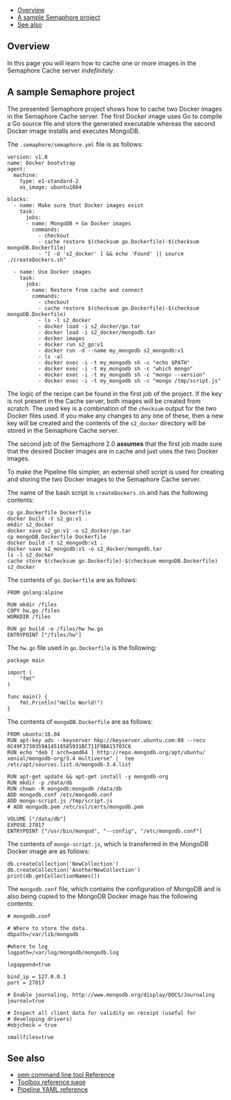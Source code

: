 * [Overview](#overview)
* [A sample Semaphore project](#a-sample-semaphore-project)
* [See also](#see-also)

## Overview

In this page you will learn how to cache one or more images in the Semaphore
Cache server *indefinitely*.

## A sample Semaphore project

The presented Semaphore project shows how to cache two Docker images in the
Semaphore Cache server. The first Docker image uses Go to compile a Go source
file and store the generated executable whereas the second Docker image
installs and executes MongoDB.

The `.semaphore/semaphore.yml` file is as follows:

	version: v1.0
	name: Docker bootstrap
	agent:
	  machine:
	    type: e1-standard-2
	    os_image: ubuntu1804
    
	blocks:
	  - name: Make sure that Docker images exist
	    task:
	      jobs:
	      - name: MongoDB + Go Docker images
	        commands:
	          - checkout
	          - cache restore $(checksum go.Dockerfile)-$(checksum mongoDB.Dockerfile)
	          - "[ -d 's2_docker' ] && echo 'Found' || source ./createDockers.sh"
     
	  - name: Use Docker images
	    task:
	      jobs:
	      - name: Restore from cache and connect
	        commands:
	          - checkout
	          - cache restore $(checksum go.Dockerfile)-$(checksum mongoDB.Dockerfile)
	          - ls -l s2_docker
	          - docker load -i s2_docker/go.tar
	          - docker load -i s2_docker/mongodb.tar
	          - docker images
	          - docker run s2_go:v1
	          - docker run -d --name my_mongodb s2_mongodb:v1
	          - ls -al
	          - docker exec -i -t my_mongodb sh -c "echo $PATH"
	          - docker exec -i -t my_mongodb sh -c "which mongo"
	          - docker exec -i -t my_mongodb sh -c "mongo --version"
	          - docker exec -i -t my_mongodb sh -c "mongo /tmp/script.js"

The logic of the recipe can be found in the first job of the project. If the
key is not present in the Cache server, both images will be created from
scratch. The used key is a combination of the `checksum` output for the two
Docker files used. If you make any changes to any one of these, then a new
key will be created and the contents of the `s2_docker` directory will be
stored in the Semaphore Cache server.

The second job of the Semaphore 2.0 **assumes** that the first job made sure
that the desired Docker images are in cache and just uses the two Docker
images.

To make the Pipeline file simpler, an external shell script is used for
creating and storing the two Docker images to the Semaphore Cache server.

The name of the bash script is `createDockers.sh` and has the following
contents:

	cp go.Dockerfile Dockerfile
	docker build -t s2_go:v1 .
	mkdir s2_docker
	docker save s2_go:v1 -o s2_docker/go.tar
	cp mongoDB.Dockerfile Dockerfile
	docker build -t s2_mongodb:v1 .
	docker save s2_mongodb:v1 -o s2_docker/mongodb.tar
	ls -l s2_docker
	cache store $(checksum go.Dockerfile)-$(checksum mongoDB.Dockerfile) s2_docker

The contents of `go.Dockerfile` are as follows:

	FROM golang:alpine
    
	RUN mkdir /files
	COPY hw.go /files
	WORKDIR /files
    
	RUN go build -o /files/hw hw.go
	ENTRYPOINT ["/files/hw"]

The `hw.go` file used in `go.Dockerfile` is the following:

	package main
    
	import (
		"fmt"
	)
    
	func main() {
		fmt.Println("Hello World!")
	}

The contents of `mongoDB.Dockerfile` are as follows:

	FROM ubuntu:16.04
	RUN apt-key adv --keyserver hkp://keyserver.ubuntu.com:80 --recv 0C49F3730359A14518585931BC711F9BA15703C6
	RUN echo "deb [ arch=amd64 ] http://repo.mongodb.org/apt/ubuntu/ xenial/mongodb-org/3.4 multiverse" |  tee /etc/apt/sources.list.d/mongodb-3.4.list
    
	RUN apt-get update && apt-get install -y mongodb-org
	RUN mkdir -p /data/db
	RUN chown -R mongodb:mongodb /data/db
	ADD mongodb.conf /etc/mongodb.conf
	ADD mongo-script.js /tmp/script.js
	# ADD mongodb.pem /etc/ssl/certs/mongodb.pem
    
	VOLUME ["/data/db"]
	EXPOSE 27017
	ENTRYPOINT ["/usr/bin/mongod", "--config", "/etc/mongodb.conf"]

The contents of `mongo-script.js`, which is transferred in the MongoDB Docker
image are as follows:

	db.createCollection('NewCollection')
	db.createCollection('AnotherNewCollection')
	print(db.getCollectionNames())

The `mongodb.conf` file, which contains the configuration of MongoDB and is
also being copied to the MongoDB Docker image has the following contents:

	# mongodb.conf
    
	# Where to store the data.
	dbpath=/var/lib/mongodb
    
	#where to log
	logpath=/var/log/mongodb/mongodb.log
    
	logappend=true
    
	bind_ip = 127.0.0.1
	port = 27017
    
	# Enable journaling, http://www.mongodb.org/display/DOCS/Journaling
	journal=true
    
	# Inspect all client data for validity on receipt (useful for
	# developing drivers)
	#objcheck = true
    
	smallfiles=true

## See also

* [sem command line tool Reference](https://docs.semaphoreci.com/article/53-sem-reference)
* [Toolbox reference page](https://docs.semaphoreci.com/article/54-toolbox-reference)
* [Pipeline YAML reference](https://docs.semaphoreci.com/article/50-pipeline-yaml)
